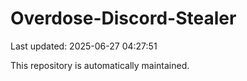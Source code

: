 # Overdose-Discord-Stealer

Last updated: 2025-06-27 04:27:51

This repository is automatically maintained.

